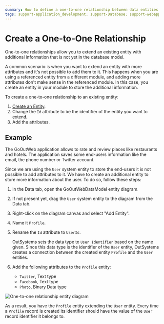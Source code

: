 ```yaml
---
summary: How to define a one-to-one relationship between data entities.
tags: support-application_development; support-Database; support-webapps
---
```


# Create a One-to-One Relationship

One-to-one relationships allow you to extend an existing entity with additional information that is not yet in the database model.

A common scenario is when you want to extend an entity with more attributes and it's not possible to add them to it. This happens when you are using a referenced entity from a different module, and adding more attributes don't make sense in the referenced module. In this case, you create an entity in your module to store the additional information.

To create a one-to-one relationship to an existing entity:

1. [Create an Entity](https://github.com/danielmarquespt/docs-product/tree/e7ea3f444d5129dab245c69ab72ae091554bc4fb/src/develop/data/modeling/entity-create.md%3E).
2. Change the `Id` attribute to be the identifier of the entity you want to extend.
3. Add the attributes.

## Example

The GoOutWeb application allows to rate and review places like restaurants and hotels. The application saves some end-users information like the email, the phone number or Twitter account.

Since we are using the `User` system entity to store the end-users it is not possible to add attributes to it. We have to create an additional entity to store more information about the user. To do so, follow these steps:

1. In the Data tab, open the GoOutWebDataModel entity diagram.
2. If not present yet, drag the `User` system entity to the diagram from the Data tab.
3. Right-click on the diagram canvas and select "Add Entity".
4. Name it `Profile`.
5. Rename the `Id` attribute to `UserId`.

   OutSystems sets the data type to `User Identifier` based on the name given. Since this data type is the identifier of the `User` entity, OutSystems creates a connection between the created entity `Profile` and the `User` entities.

6. Add the following attributes to the `Profile` entity:
   * `Twitter`, Text type
   * `Facebook`, Text type
   * `Photo`, Binary Data type

![One-to-one relationship entity diagram](../../../../../.gitbook/assets/one-to-one-relationship-1.png)

As a result, you have the `Profile` entity extending the `User` entity. Every time a `Profile` record is created its identifier should have the value of the `User` record identifier it belongs to.


